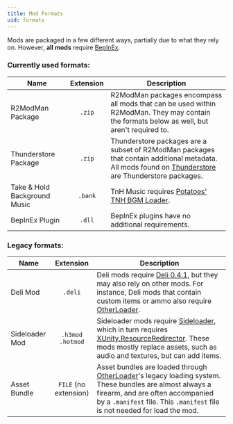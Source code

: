 ```yaml
---
title: Mod Formats
uid: formats
---
```


Mods are packaged in a few different ways, partially due to what they rely on. However, **all mods**
require [BepInEx](https://h3vr.thunderstore.io/package/BepInEx/BepInExPack_H3VR/).

### Currently used formats:

| Name                         | Extension | Description                                                                                                                                                                         |
|------------------------------|:---------:|-------------------------------------------------------------------------------------------------------------------------------------------------------------------------------------|
| R2ModMan Package             |  `.zip`   | R2ModMan packages encompass all mods that can be used within R2ModMan. They may contain the formats below as well, but aren't required to.                                          |
| Thunderstore Package         |  `.zip`   | Thunderstore packages are a subset of R2ModMan packages that contain additional metadata. All mods found on [Thunderstore](https://h3vr.thunderstore.io) are Thunderstore packages. |
| Take & Hold Background Music |  `.bank`  | TnH Music requires [Potatoes' TNH BGM Loader](https://h3vr.thunderstore.io/package/Potatoes/Potatoes_TNH_BGM_Loader/).                                                              |
| BepInEx Plugin               |  `.dll`   | BepInEx plugins have no additional requirements.                                                                                                                                    |

### Legacy formats:

| Name           |       Extension        | Description                                                                                                                                                                                                                                                                                                        |
|----------------|:----------------------:|--------------------------------------------------------------------------------------------------------------------------------------------------------------------------------------------------------------------------------------------------------------------------------------------------------------------|
| Deli Mod       |        `.deli`         | Deli mods require [Deli 0.4.1](https://h3vr.thunderstore.io/package/DeliCollective/Deli/), but they may also rely on other mods. For instance, Deli mods that contain custom items or ammo also require [OtherLoader](https://h3vr.thunderstore.io/package/devyndamonster/OtherLoader/).                           |
| Sideloader Mod | `.h3mod`</br>`.hotmod` | Sideloader mods require [Sideloader](https://h3vr.thunderstore.io/package/denikson/H3VR_Sideloader/), which in turn requires [XUnity.ResourceRedirector](https://h3vr.thunderstore.io/package/bbepis/XUnity_ResourceRedirector/). These mods mostly replace assets, such as audio and textures, but can add items. |
| Asset Bundle   | `FILE` (no extension)  | Asset bundles are loaded through [OtherLoader](https://h3vr.thunderstore.io/package/devyndamonster/OtherLoader/)'s legacy loading system. These bundles are almost always a firearm, and are often accompanied by a `.manifest` file. This `.manifest` file is not needed for load the mod.                        |
